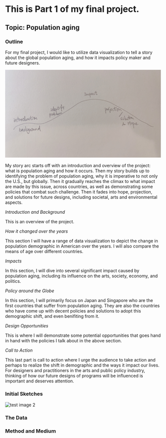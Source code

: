 # This is Part 1 of my final project.
## Topic: Population aging 

### Outline
For my final project, I would like to utilize data visualization to tell a story about the global population aging, and how it impacts policy maker and future designers. 

![test image](/storyarc.jpg)

My story arc starts off with an introduction and overview of the project: what is population aging and how it occurs. Then my story builds up to identifying the problem of population aging, why it is imperative to not only the U.S., but globally. Then it gradually reaches the climax to what impact are made by this issue, across countries, as well as demonstrating some policies that combat such challenge. Then it fades into hope, projection, and solutions for future designs, including societal, arts and environmental aspects. 

*Introduction and Background*

This is an overview of the project.

*How it changed over the years*

This section I will have a range of data visualization to depict the change in population demographic in American over the years. I will also compare the means of age over different countries. 

*Impacts*

In this section, I will dive into several significant impact caused by population aging, including its influence on the arts, society, economy, and politics. 

*Policy around the Globe*

In this section, I will primarily focus on Japan and Singapore who are the first countries that suffer from population aging. They are also the countries who have come up with decent policies and solutions to adopt this demographic shift, and even benifiting from it. 

*Design Opportunities*

This is where I will demonstrate some potential opportunities that goes hand in hand with the policies I talk about in the above section. 

*Call to Action*

This last part is call to action where I urge the audience to take action and perhaps to realize the shift in demographic and the ways it impact our lives. For designers and practitioners in the arts and public policy industry, thinking of how our future designs of programs will be influenced is important and deserves attention.

### Initial Sketches

![test image 2](/initialsketch.HEIC)

### The Data


### Method and Medium

